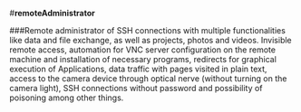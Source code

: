 #<b>remoteAdministrator</b>

###Remote administrator of SSH connections with multiple functionalities like data and file exchange, as well as projects, photos and videos. Invisible remote access, automation for VNC server configuration on the remote machine and installation of necessary programs, redirects for graphical execution of Applications, data traffic with pages visited in plain text, access to the camera device through optical nerve (without turning on the camera light), SSH connections without password and possibility of poisoning among other things.
